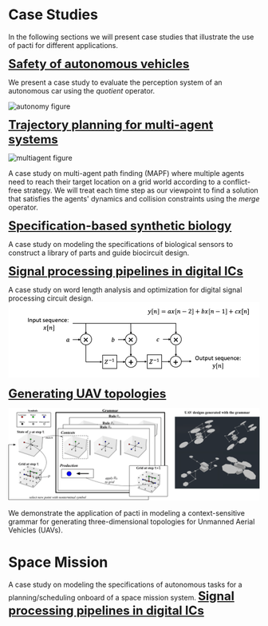 # Case Studies
In the following sections we will present case studies that illustrate the use of pacti for different applications.

<font size="5">[**Safety of autonomous vehicles**](/pacti/_case_studies/evaluating_perception/saved_results/)</font>

We present a case study to evaluate the perception system of an autonomous car using the _quotient_ operator.

<img src="/pacti/_case_studies/evaluating_perception/imglib/autonomy-stack.png" alt= "autonomy figure" width="700"/>

<font size="5">[**Trajectory planning for multi-agent systems**](/pacti/_case_studies/multiagent_coordination/multiagent/)</font>

<img src="/pacti/_case_studies/multiagent_coordination/multiagent_overview.png" alt= "multiagent figure" width="700"/>

A case study on multi-agent path finding (MAPF) where multiple agents need to reach their target location on a grid world according to a conflict-free strategy.
We will treat each time step as our viewpoint to find a solution that satisfies the agents' dynamics and collision constraints using the _merge_ operator.

<font size="5">[**Specification-based synthetic biology**](/pacti/_case_studies/biocircuit_specifications/specification_based_synthetic_biology/)</font>

A case study on modeling the specifications of biological sensors to construct a library of parts and guide biocircuit design.

<font size="5">[**Signal processing pipelines in digital ICs**](/pacti/_case_studies/digital_signal_processing/dsp_wl/)</font>

A case study on word length analysis and optimization for digital signal processing circuit design.
<img src="https://github.com/FormalSystems/media/blob/main/case_studies/digital_signal_processing/digital_filter_flow.png?raw=True" alt= "DSP figure" width="700"/>


<font size="5">[**Generating UAV topologies**](/pacti/_case_studies/uav_topologies/)</font>

<img src="https://raw.githubusercontent.com/FormalSystems/media/main/case_studies/uav_topologies/grammar-1.png" alt= "uav topologies" width="700"/>

We demonstrate the application of pacti in modeling a context-sensitive grammar for generating three-dimensional topologies for Unmanned Aerial Vehicles (UAVs).

# Space Mission

A case study on modeling the specifications of autonomous tasks for a planning/scheduling onboard of a space mission system.
<font size="5">[**Signal processing pipelines in digital ICs**](/pacti/_case_studies/digital_signal_processing/dsp_wl/)</font>

